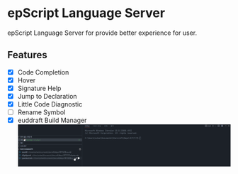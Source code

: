 # epScript Language Server
epScript Language Server for provide better experience for user.

## Features
- [x] Code Completion
- [x] Hover
- [x] Signature Help
- [x] Jump to Declaration
- [x] Little Code Diagnostic
- [ ] Rename Symbol
- [x] euddraft Build Manager
![Build](images/build.gif)